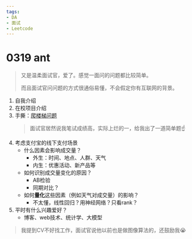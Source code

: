 ```yaml
---
tags:
- DA
- 面试
- Leetcode
---
```


# 0319 ant

> 又是温柔面试官，爱了。感觉一面问的问题都比较简单。
>
> 而且面试官问问题的方式很通俗易懂，不会假定你有互联网的背景。

1. 自我介绍
2. 在校项目介绍
3. 手撕：[爬楼梯问题](https://leetcode.cn/problems/climbing-stairs/description/)
    > 面试官居然说我笔试成绩高，实际上烂的一，给我出了一道简单题☝️
4. 考虑支付宝的线下支付场景
    - 什么因素会影响成交量？
        - 外生：时间、地点、人群、天气
        - 内生：优惠活动、新产品等
    - 如何识别成交量变化的原因？
        - AB检验
        - 同期对比？
    - 如何**量化**这些因素（例如天气对成交量）的影响？
        - 不太懂，线性回归？用神经网络？只看rank？
5. 平时有什么兴趣爱好？
    - 博客、web技术、统计学、大模型

> 我提到CV不好找工作，面试官说他以前也是做图像算法的，还鼓励我😭
